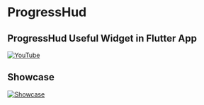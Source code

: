 # ProgressHud
## ProgressHud Useful Widget in Flutter App



[![YouTube](https://img.youtube.com/vi/8mrzHBRcLVg/0.jpg)](https://youtu.be/8mrzHBRcLVg "ProgressHud Useful Widget in Flutter App")


## Showcase

[![Showcase](https://github.com/zhengbomo/bmprogresshud/raw/master/images/demo.gif?raw=true)](https://pub.dev/packages/bmprogresshud "A lightweight progress HUD")
